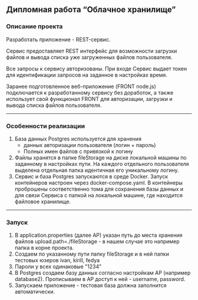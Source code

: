 Дипломная работа “Облачное хранилище”
---

### Описание проекта

Разработать приложение - REST-сервис.

Сервис предоставляет REST интерфейс для возможности загрузки файлов и вывода списка уже загруженных файлов пользователя.

Все запросы к сервису авторизованы. При входе Сервис выдает токен для идентификации запросов на заданное в настройках время.

Заранее подготовленное веб-приложение (FRONT node.js)  подключается к разработанному сервису без доработок, а также использует свой функционал FRONT для авторизации, загрузки и вывода списка файлов пользователя.
  
---  

### Особенности реализации

1. База данных Postgres используется для хранения
    - данных авторизации пользователя (логин + пароль)
    - Полных имен файлов с привязкой к логину
2. Файлы хранятся в папке fileStorage на диске локальной машины по заданному в настройках пути. На каждого отдельного пользователя выделена отдельная папка идентичная его уникальному логину.
3. Сервис и база Postgres запускаются в среде Docker. Запуск контейнеров настроен через docker-compose.yaml. В контейнеры проброшены соответственно тома для сохранения базы данных и для связи Сервиса с папкой на локальной машине, где находится файловое хранилище.

---

### Запуск

1. В application.properties (далее AP) указан путь до места хранения файлов upload.path=./fileStorage - в нашем случае это например папка в корне проекта.
2. Создаем по указанному пути папку fileStorage и в ней папки тестовых юзеров ivan, kirill, fedya
3. Пароли у всех одинаковые "1234"
4. В Postgres создаем базу данных согласно настройкам AP (например database2). Прописываем в AP доступ к ней - username, password.
5. Запускаем приложение - тестовая база должна заполнится автоматически.